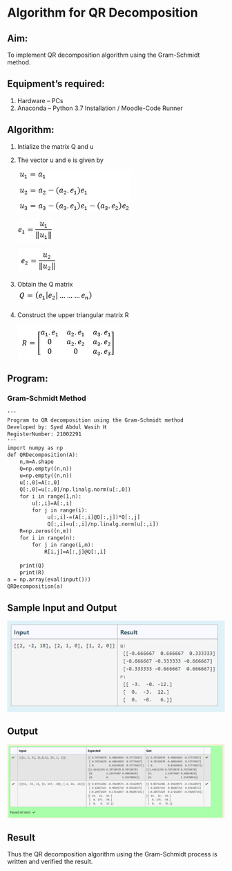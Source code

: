 # Algorithm for QR Decomposition
## Aim:
To implement QR decomposition algorithm using the Gram-Schmidt method.
## Equipment’s required:
1.	Hardware – PCs
2.	Anaconda – Python 3.7 Installation / Moodle-Code Runner
## Algorithm:
1.	Intialize the matrix Q and u
2.	The vector u and e is given by

    ![eqn1](./img/ex4.jpg)

    ![eqn2](./img/ex6.jpg)

    ![eqn3](./img/ex3.jpg)

3.	Obtain the Q matrix   
    ![eqn4](./img/ex1.jpg)
4.	Construct the upper triangular matrix R


    ![eqn5](./img/ex2.jpg)



## Program:
### Gram-Schmidt Method
~~~
''' 
Program to QR decomposition using the Gram-Schmidt method
Developed by: Syed Abdul Wasih H
RegisterNumber: 21002291
'''
import numpy as np
def QRDecomposition(A):
    n,m=A.shape
    Q=np.empty((n,n))
    u=np.empty((n,n))
    u[:,0]=A[:,0]
    Q[:,0]=u[:,0]/np.linalg.norm(u[:,0])
    for i in range(1,n):
        u[:,i]=A[:,i]
        for j in range(i):
             u[:,i]-=(A[:,i]@Q[:,j])*Q[:,j]
             Q[:,i]=u[:,i]/np.linalg.norm(u[:,i])
    R=np.zeros((n,m))
    for i in range(n):
        for j in range(i,m):
            R[i,j]=A[:,j]@Q[:,i]
  
    print(Q)
    print(R)
a = np.array(eval(input()))
QRDecomposition(a)
~~~

## Sample Input and Output
![input](./img/input.jpg)

## Output
![output](./img/1.png)

## Result
Thus the QR decomposition algorithm using the Gram-Schmidt process is written and verified the result.